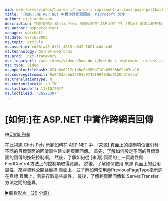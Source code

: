 ```yaml
---
uid: web-forms/videos/how-do-i/how-do-i-implement-a-cross-page-postback-in-aspnet
title: '[如何:]在 ASP.NET 中實作跨網頁回傳 |Microsoft 文件'
author: rick-anderson
description: 在這個視訊 Chris Pels 示範如何在 ASP.NET 中，[來源] 頁面上的控制項位置引發回傳事件至不同的目標建立跨頁面回傳...
ms.author: aspnetcontent
manager: wpickett
ms.date: 07/10/2008
ms.topic: article
ms.assetid: cd88fa45-8f51-48f5-b642-5021acddec40
ms.technology: dotnet-webforms
ms.prod: .net-framework
msc.legacyurl: /web-forms/videos/how-do-i/how-do-i-implement-a-cross-page-postback-in-aspnet
msc.type: video
ms.openlocfilehash: 024a6e6212cfd0e6c350b718b09508b82e07e416
ms.sourcegitcommit: 9a9483aceb34591c97451997036a9120c3fe2baf
ms.translationtype: MT
ms.contentlocale: zh-TW
ms.lasthandoff: 11/10/2017
ms.locfileid: "26526307"
---
```

<a name="how-do-i-implement-a-cross-page-postback-in-aspnet"></a>[如何:]在 ASP.NET 中實作跨網頁回傳
====================
由[Chris Pels](https://twitter.com/chrispels)

在此視訊 Chris Pels 示範如何在 ASP.NET 中，[來源] 頁面上的控制項位置引發不同的目標頁面的回傳事件建立跨頁面回傳。 首先，了解如何設定不同的目標頁面的回傳的按鈕控制項。 然後，了解如何從 [來源] 頁面的上一頁屬性與 FindControl 方法上的控制項取得資訊。 然後，了解如何使用 來源 頁面上的公用屬性，來將資料公開給目標 頁面上，並了解如何使用@PreviousPageType指示詞在目標 頁面上，若要存取這些屬性。 最後，了解跨頁面回傳和 Server.Transfer 方法之間的差異。

[&#9654;觀看影片 （29 分鐘）](https://channel9.msdn.com/Blogs/ASP-NET-Site-Videos/how-do-i-implement-a-cross-page-postback-in-aspnet)
